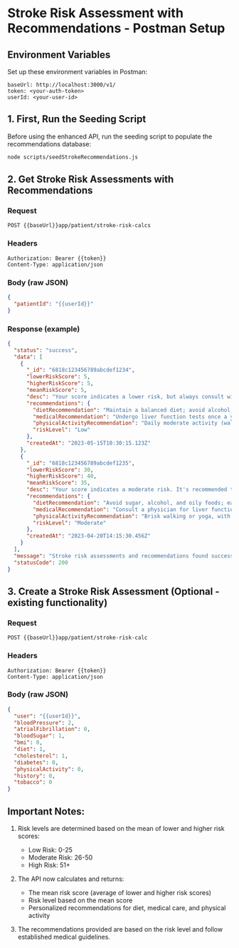 # Stroke Risk Assessment with Recommendations - Postman Setup

## Environment Variables

Set up these environment variables in Postman:

```
baseUrl: http://localhost:3000/v1/
token: <your-auth-token>
userId: <your-user-id>
```

## 1. First, Run the Seeding Script

Before using the enhanced API, run the seeding script to populate the recommendations database:

```bash
node scripts/seedStrokeRecommendations.js
```

## 2. Get Stroke Risk Assessments with Recommendations

### Request

```
POST {{baseUrl}}app/patient/stroke-risk-calcs
```

### Headers

```
Authorization: Bearer {{token}}
Content-Type: application/json
```

### Body (raw JSON)

```json
{
  "patientId": "{{userId}}"
}
```

### Response (example)

```json
{
  "status": "success",
  "data": [
    {
      "_id": "6818c123456789abcdef1234",
      "lowerRiskScore": 5,
      "higherRiskScore": 5,
      "meanRiskScore": 5,
      "desc": "Your score indicates a lower risk, but always consult with a healthcare professional for a thorough assessment.",
      "recommendations": {
        "dietRecommendation": "Maintain a balanced diet; avoid alcohol; reduce oily and processed foods.",
        "medicalRecommendation": "Undergo liver function tests once a year.",
        "physicalActivityRecommendation": "Daily moderate activity (walking or yoga).",
        "riskLevel": "Low"
      },
      "createdAt": "2023-05-15T10:30:15.123Z"
    },
    {
      "_id": "6818c123456789abcdef1235",
      "lowerRiskScore": 30,
      "higherRiskScore": 40,
      "meanRiskScore": 35,
      "desc": "Your score indicates a moderate risk. It's recommended to consult with a healthcare professional.",
      "recommendations": {
        "dietRecommendation": "Avoid sugar, alcohol, and oily foods; eat more steamed vegetables and pulses.",
        "medicalRecommendation": "Consult a physician for liver function tests and abdominal ultrasound.",
        "physicalActivityRecommendation": "Brisk walking or yoga, with adequate hydration.",
        "riskLevel": "Moderate"
      },
      "createdAt": "2023-04-20T14:15:30.456Z"
    }
  ],
  "message": "Stroke risk assessments and recommendations found successfully",
  "statusCode": 200
}
```

## 3. Create a Stroke Risk Assessment (Optional - existing functionality)

### Request

```
POST {{baseUrl}}app/patient/stroke-risk-calc
```

### Headers

```
Authorization: Bearer {{token}}
Content-Type: application/json
```

### Body (raw JSON)

```json
{
  "user": "{{userId}}",
  "bloodPressure": 2,
  "atrialFibrillation": 0,
  "bloodSugar": 1,
  "bmi": 0,
  "diet": 1,
  "cholesterol": 1,
  "diabetes": 0,
  "physicalActivity": 0,
  "history": 0,
  "tobacco": 0
}
```

## Important Notes:

1. Risk levels are determined based on the mean of lower and higher risk scores:

   - Low Risk: 0-25
   - Moderate Risk: 26-50
   - High Risk: 51+

2. The API now calculates and returns:

   - The mean risk score (average of lower and higher risk scores)
   - Risk level based on the mean score
   - Personalized recommendations for diet, medical care, and physical activity

3. The recommendations provided are based on the risk level and follow established medical guidelines.
